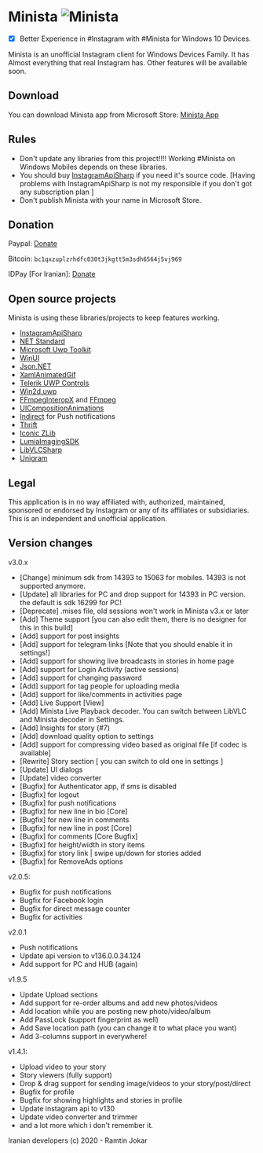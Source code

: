 # Minista ![Minista](http://s10.picofile.com/file/8406482800/Minista_Github_Logo.png)
- [x] Better Experience in #Instagram with #Minista for Windows 10 Devices.

Minista is an unofficial Instagram client for Windows Devices Family.
It has Almost everything that real Instagram has. Other features will be available soon.

## Download
You can download Minista app from Microsoft Store: [Minista App](https://www.microsoft.com/store/apps/9NG0313G7X4R)

## Rules
- Don't update any libraries from this project!!!! Working #Minista on Windows Mobiles depends on these libraries.
- You should buy [InstagramApiSharp](https://github.com/ramtinak/InstagramApiSharp/issues/243) if you need it's source code. [Having problems with InstagramApiSharp is not my responsible if you don't got any subscription plan ]
- Don't publish Minista with your name in Microsoft Store.

## Donation
Paypal: [Donate](https://www.paypal.me/rmt4006)

Bitcoin: `bc1qxzuplzrhdfc030t3jkgtt5m3sdh6564j5vj969`

IDPay [For Iranian]: [Donate](https://idpay.ir/ramtinak)

## Open source projects
Minista is using these libraries/projects to keep features working.

- [InstagramApiSharp](https://github.com/ramtinak/InstagramApiSharp/issues/243)
- [NET Standard](https://docs.microsoft.com/en-us/dotnet/standard/net-standard)
- [Microsoft Uwp Toolkit](https://docs.microsoft.com/en-us/windows/communitytoolkit/)
- [WinUI](https://docs.microsoft.com/en-us/windows/apps/winui/)
- [Json.NET](https://www.newtonsoft.com/json)
- [XamlAnimatedGif](https://github.com/XamlAnimatedGif/XamlAnimatedGif)
- [Telerik UWP Controls](https://github.com/telerik/UI-For-UWP)
- [Win2d.uwp](https://github.com/Microsoft/Win2D)
- [FFmpegInteropX](https://github.com/ffmpeginteropx/FFmpegInteropX) and [FFmpeg](http://ffmpeg.org/)
- [UICompositionAnimations](https://github.com/Sergio0694/UICompositionAnimations)
- [Indirect](https://github.com/huynhsontung/Indirect) for Push notifications
- [Thrift](https://github.com/apache/thrift)
- [Iconic ZLib](https://github.com/HelloKitty/Iconic.Zlib.Netstandard)
- [LumiaImagingSDK](https://github.com/microsoft/Lumia-imaging-sdk)
- [LibVLCSharp](https://github.com/videolan/libvlcsharp)
- [Unigram](https://github.com/UnigramDev/Unigram/)

## Legal
This application is in no way affiliated with, authorized, maintained, sponsored or endorsed by Instagram or any of its affiliates or subsidiaries. This is an independent and unofficial application.


## Version changes
v3.0.x
- [Change] minimum sdk from 14393 to 15063 for mobiles. 14393 is not supported anymore. 
- [Update] all libraries for PC and drop support for 14393 in PC version. the default is sdk 16299 for PC!
- [Deprecate] .mises file, old sessions won't work in Minista v3.x or later
- [Add] Theme support [you can also edit them, there is no designer for this in this build]
- [Add] support for post insights
- [Add] support for telegram links [Note that you should enable it in settings!]
- [Add] support for showing live broadcasts in stories in home page
- [Add] support for Login Activity (active sessions) 
- [Add] support for changing password
- [Add] support for tag people for uploading media
- [Add] support for like/comments in activities page
- [Add] Live Support [View]
- [Add] Minista Live Playback decoder. You can switch between LibVLC and Minista decoder in Settings.
- [Add] Insights for story (#7)
- [Add] download quality option to settings
- [Add] support for compressing video based as original file [if codec is available]
- [Rewrite] Story section [ you can switch to old one in settings ]
- [Update] UI dialogs
- [Update] video converter
- [Bugfix] for Authenticator app, if sms is disabled
- [Bugfix] for logout
- [Bugfix] for push notifications
- [Bugfix] for new line in bio [Core]
- [Bugfix] for new line in comments
- [Bugfix] for new line in post [Core]
- [Bugfix] for comments [Core Bugfix]
- [Bugfix] for height/width in story items
- [Bugfix] for story link | swipe up/down for stories added
- [Bugfix] for RemoveAds options

v2.0.5:
- Bugfix for push notifications
- Bugfix for Facebook login
- Bugfix for direct message counter
- Bugfix for activities

v2.0.1
- Push notifications
- Update api version to v136.0.0.34.124
- Add support for PC and HUB (again)

v1.9.5
- Update Upload sections
- Add support for re-order albums and add new photos/videos
- Add location while you are posting new photo/video/album
- Add PassLock (support fingerprint as well)
- Add Save location path (you can change it to what place you want)
- Add 3-columns support in everywhere!

v1.4.1:
- Upload video to your story
- Story viewers (fully support)
- Drop & drag support for sending image/videos to your story/post/direct
- Bugfix for profile
- Bugfix for showing highlights and stories in profile
- Update instagram api to v130
- Update video converter and trimmer
- and a lot more which i don't remember it.



Iranian developers (c) 2020 - Ramtin Jokar
